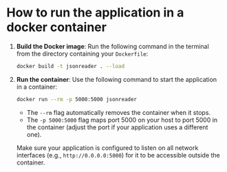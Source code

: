 # How to run the application in a docker container

1. **Build the Docker image**:
    Run the following command in the terminal from the directory containing your `Dockerfile`:

    ```bash
    docker build -t jsonreader . --load
    ```

2. **Run the container**:
    Use the following command to start the application in a container:

    ```bash
    docker run --rm -p 5000:5000 jsonreader
    ```

    - The `--rm` flag automatically removes the container when it stops.
    - The `-p 5000:5000` flag maps port 5000 on your host to port 5000 in the container (adjust the port if your application uses a different one).

    Make sure your application is configured to listen on all network interfaces (e.g., `http://0.0.0.0:5000`) for it to be accessible outside the container.
